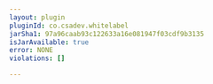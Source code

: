 ```yaml
---
layout: plugin
pluginId: co.csadev.whitelabel
jarSha1: 97a96caab93c122633a16e081947f03cdf9b3135
isJarAvailable: true
error: NONE
violations: []

---
```

